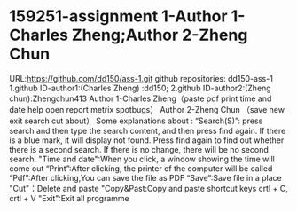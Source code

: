 # 159251-assignment 1-Author 1-Charles Zheng;Author 2-Zheng Chun  
URL:https://github.com/dd150/ass-1.git
github repositories: dd150-ass-1
1.github ID-author1:(Charles Zheng) :dd150; 2.github ID-author2:(Zheng chun):Zhengchun413
Author 1-Charles Zheng（paste pdf print time and date help  open report metrix spotbugs）
Author 2-Zheng Chun （save new exit search cut about）
Some explanations about :
“Search(S)”: press search and then type the search content, and then press find again. If there is a blue mark, it will display not found. Press find again to find out whether there is a second search. If there is no change, there will be no second search.
"Time and date":When you click, a window showing the time will come out
“Print”:After clicking, the printer of the computer will be called
“Pdf”:After clicking,You can save the file as PDF
“Save”:Save file in a place
"Cut"：Delete and paste
"Copy&Past:Copy and paste shortcut keys crtl + C, crtl + V
"Exit":Exit all programme

